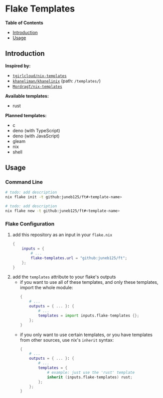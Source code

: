 # Flake Templates

**Table of Contents**
* [Introduction](#introduction)
* [Usage](#usage)

## Introduction
**Inspired by:**
* [`tgirlcloud/nix-templates`](https://github.com/tgirlcloud/nix-templates)
* [`khaneliman/khanelinix`](https://github.com/khaneliman/khanelinix) (path: `/templates/`)
* [`MordragT/nix-templates`](https://github.com/MordragT/nix-templates)

**Available templates:**
* rust

**Planned templates:**
* c
* deno (with TypeScript)
* deno (with JavaScript)
* gleam
* nix
* shell

## Usage
### Command Line
```sh
# todo: add description
nix flake init -t github:juneb125/ft#<template-name>

# todo: add description
nix flake new -t github:juneb125/ft#<template-name>
```

### Flake Configuration
1. add this repository as an input in your `flake.nix`
    ```nix
    {
        inputs = {
            # ...
            flake-templates.url = "github:juneb125/ft";
        };
    }
    ```
2. add the `templates` attribute to your flake's outputs
    * if you want to use all of these templates, and only these templates, import the whole module:
        ```nix
        {
            # ...
            outputs = { ... }: {
                # ...
                templates = import inputs.flake-templates {};
            };
        }
        ```
    * if you only want to use certain templates, or you have templates from other sources, use nix's `inherit` syntax:
        ```nix
        {
            # ...
            outputs = { ... }: {
                # ...
                templates = {
                    # example: just use the 'rust' template
                    inherit (inputs.flake-templates) rust;
                };
            };
        }
        ```
